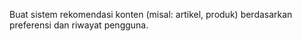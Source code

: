 Buat sistem rekomendasi konten (misal: artikel, produk) berdasarkan preferensi dan riwayat pengguna. 

